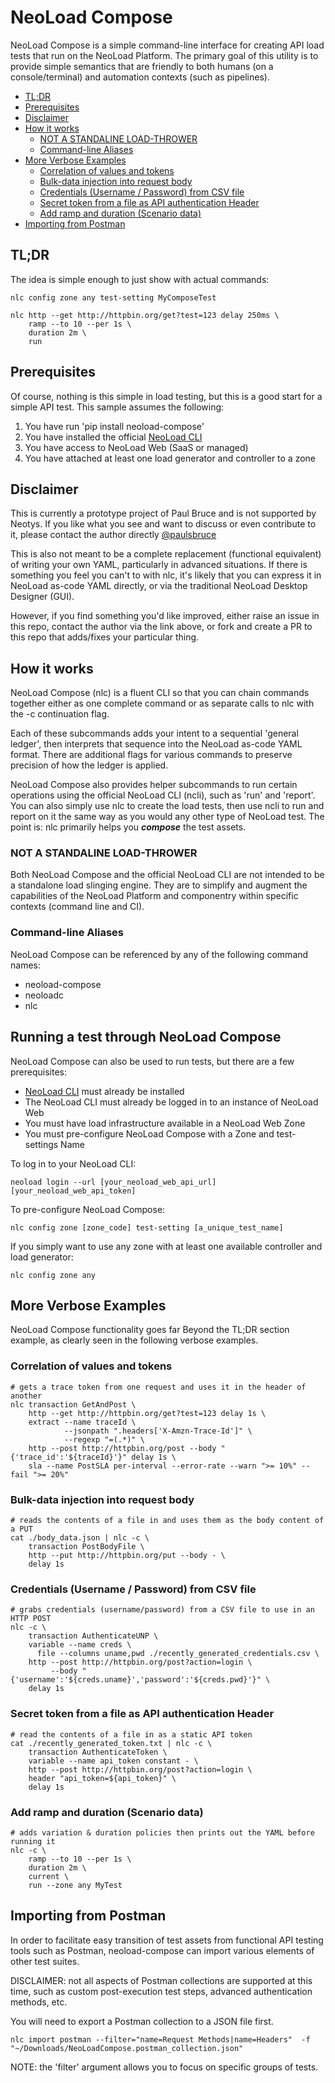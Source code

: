 # NeoLoad Compose

NeoLoad Compose is a simple command-line interface for creating API load tests that run on the NeoLoad Platform. The primary goal of this utility is to provide simple semantics that are friendly to both humans (on a console/terminal) and automation contexts (such as pipelines).

<!-- toc -->

- [TL;DR](#tldr)
- [Prerequisites](#prerequisites)
- [Disclaimer](#disclaimer)
- [How it works](#how-it-works)
  * [NOT A STANDALINE LOAD-THROWER](#not-a-standaline-load-thrower)
  * [Command-line Aliases](#command-line-aliases)
- [More Verbose Examples](#more-verbose-examples)
  * [Correlation of values and tokens](#correlation-of-values-and-tokens)
  * [Bulk-data injection into request body](#bulk-data-injection-into-request-body)
  * [Credentials (Username / Password) from CSV file](#credentials-username--password-from-csv-file)
  * [Secret token from a file as API authentication Header](#secret-token-from-a-file-as-api-authentication-header)
  * [Add ramp and duration (Scenario data)](#add-ramp-and-duration-scenario-data)
- [Importing from Postman](#importing-from-postman)

<!-- tocstop -->

## TL;DR
The idea is simple enough to just show with actual commands:
```
nlc config zone any test-setting MyComposeTest

nlc http --get http://httpbin.org/get?test=123 delay 250ms \
    ramp --to 10 --per 1s \
    duration 2m \
    run
```

## Prerequisites

Of course, nothing is this simple in load testing, but this is a good start for a simple API test. This sample assumes the following:

 1. You have run 'pip install neoload-compose'
 2. You have installed the official [NeoLoad CLI](https://github.com/Neotys-Labs/neoload-cli)
 3. You have access to NeoLoad Web (SaaS or managed)
 4. You have attached at least one load generator and controller to a zone

## Disclaimer

This is currently a prototype project of Paul Bruce and is not supported by Neotys. If you like what you see and want to discuss or even contribute to it, please contact the author directly [@paulsbruce](https://twitter.com/paulsbruce)

This is also not meant to be a complete replacement (functional equivalent) of writing your own YAML, particularly in advanced situations. If there is something you feel you can't to with nlc, it's likely that you can express it in NeoLoad as-code YAML directly, or via the traditional NeoLoad Desktop Designer (GUI).

However, if you find something you'd like improved, either raise an issue in this repo, contact the author via the link above, or fork and create a PR to this repo that adds/fixes your particular thing.

## How it works
NeoLoad Compose (nlc) is a fluent CLI so that you can chain commands together either as one complete command or as separate calls to nlc with the -c continuation flag.

Each of these subcommands adds your intent to a sequential 'general ledger', then interprets that sequence into the NeoLoad as-code YAML format. There are additional flags for various commands to preserve precision of how the ledger is applied.

NeoLoad Compose also provides helper subcommands to run certain operations using the official NeoLoad CLI (ncli), such as 'run' and 'report'. You can also simply use nlc to create the load tests, then use ncli to run and report on it the same way as you would any other type of NeoLoad test. The point is: nlc primarily helps you ***compose*** the test assets.

### NOT A STANDALINE LOAD-THROWER
Both NeoLoad Compose and the official NeoLoad CLI are not intended to be a standalone load slinging engine. They are to simplify and augment the capabilities of the NeoLoad Platform and componentry within specific contexts (command line and CI).

### Command-line Aliases
NeoLoad Compose can be referenced by any of the following command names:
- neoload-compose
- neoloadc
- nlc

## Running a test through NeoLoad Compose
NeoLoad Compose can also be used to run tests, but there are a few prerequisites:

- [NeoLoad CLI](https://github.com/Neotys-Labs/neoload-cli) must already be installed
- The NeoLoad CLI must already be logged in to an instance of NeoLoad Web
- You must have load infrastructure available in a NeoLoad Web Zone
- You must pre-configure NeoLoad Compose with a Zone and test-settings Name

To log in to your NeoLoad CLI:
```
neoload login --url [your_neoload_web_api_url] [your_neoload_web_api_token]
```
To pre-configure NeoLoad Compose:
```
nlc config zone [zone_code] test-setting [a_unique_test_name]
```
If you simply want to use any zone with at least one available controller and load generator:
```
nlc config zone any
```

## More Verbose Examples
NeoLoad Compose functionality goes far Beyond the TL;DR section example, as clearly seen in the following verbose examples.

### Correlation of values and tokens
```
# gets a trace token from one request and uses it in the header of another
nlc transaction GetAndPost \
    http --get http://httpbin.org/get?test=123 delay 1s \
    extract --name traceId \
            --jsonpath ".headers['X-Amzn-Trace-Id']" \
            --regexp "=(.*)" \
    http --post http://httpbin.org/post --body "{'trace_id':'${traceId}'}" delay 1s \
    sla --name PostSLA per-interval --error-rate --warn ">= 10%" --fail ">= 20%"
```
### Bulk-data injection into request body
```
# reads the contents of a file in and uses them as the body content of a PUT
cat ./body_data.json | nlc -c \
    transaction PostBodyFile \
    http --put http://httpbin.org/put --body - \
    delay 1s
```
### Credentials (Username / Password) from CSV file
```
# grabs credentials (username/password) from a CSV file to use in an HTTP POST
nlc -c \
    transaction AuthenticateUNP \
    variable --name creds \
      file --columns uname,pwd ./recently_generated_credentials.csv \
    http --post http://httpbin.org/post?action=login \
         --body "{'username':'${creds.uname}','password':'${creds.pwd}'}" \
    delay 1s
```
### Secret token from a file as API authentication Header
```
# read the contents of a file in as a static API token
cat ./recently_generated_token.txt | nlc -c \
    transaction AuthenticateToken \
    variable --name api_token constant - \
    http --post http://httpbin.org/post?action=login \
    header "api_token=${api_token}" \
    delay 1s
```
### Add ramp and duration (Scenario data)
```
# adds variation & duration policies then prints out the YAML before running it
nlc -c \
    ramp --to 10 --per 1s \
    duration 2m \
    current \
    run --zone any MyTest

```

## Importing from Postman
In order to facilitate easy transition of test assets from functional API testing
 tools such as Postman, neoload-compose can import various elements of other test suites.

DISCLAIMER: not all aspects of Postman collections are supported at this time, such as
 custom post-execution test steps, advanced authentication methods, etc.

You will need to export a Postman collection to a JSON file first.
```
nlc import postman --filter="name=Request Methods|name=Headers"  -f "~/Downloads/NeoLoadCompose.postman_collection.json"
```

NOTE: the 'filter' argument allows you to focus on specific groups of tests.
